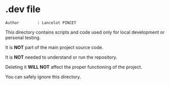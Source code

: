 # .dev file

```text
Author        : Lancelot PINCET
```

This directory contains scripts and code used only for local development or personal testing.

It is **NOT** part of the main project source code.

It is **NOT** needed to understand or run the repository.

Deleting it **WILL NOT** affect the proper functioning of the project.

You can safely ignore this directory.